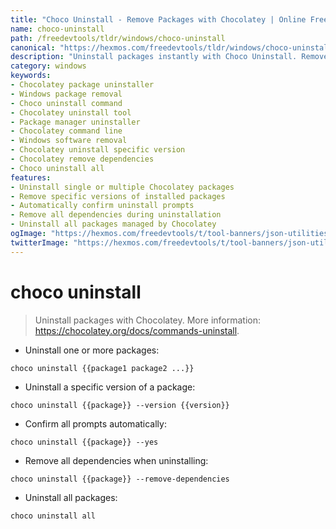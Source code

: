 ```yaml
---
title: "Choco Uninstall - Remove Packages with Chocolatey | Online Free DevTools by Hexmos"
name: choco-uninstall
path: /freedevtools/tldr/windows/choco-uninstall
canonical: "https://hexmos.com/freedevtools/tldr/windows/choco-uninstall/"
description: "Uninstall packages instantly with Choco Uninstall. Remove single, multiple or all packages quickly with Chocolatey command line tool. Free online tool, no registration required."
category: windows
keywords:
- Chocolatey package uninstaller
- Windows package removal
- Choco uninstall command
- Chocolatey uninstall tool
- Package manager uninstaller
- Chocolatey command line
- Windows software removal
- Chocolatey uninstall specific version
- Chocolatey remove dependencies
- Choco uninstall all
features:
- Uninstall single or multiple Chocolatey packages
- Remove specific versions of installed packages
- Automatically confirm uninstall prompts
- Remove all dependencies during uninstallation
- Uninstall all packages managed by Chocolatey
ogImage: "https://hexmos.com/freedevtools/t/tool-banners/json-utilities-banner.png"
twitterImage: "https://hexmos.com/freedevtools/t/tool-banners/json-utilities-banner.png"
---
```


# choco uninstall

> Uninstall packages with Chocolatey.
> More information: <https://chocolatey.org/docs/commands-uninstall>.

- Uninstall one or more packages:

`choco uninstall {{package1 package2 ...}}`

- Uninstall a specific version of a package:

`choco uninstall {{package}} --version {{version}}`

- Confirm all prompts automatically:

`choco uninstall {{package}} --yes`

- Remove all dependencies when uninstalling:

`choco uninstall {{package}} --remove-dependencies`

- Uninstall all packages:

`choco uninstall all`
